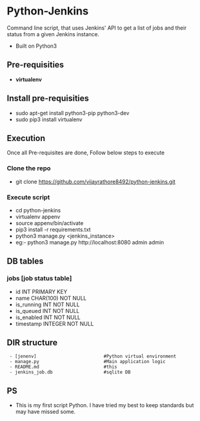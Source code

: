 # Python-Jenkins

Command line script, that uses Jenkins' API to get a list of jobs and their status from a given Jenkins instance.

  - Built on Python3

## Pre-requisities
  - **virtualenv**

## Install pre-requisities
 - sudo apt-get install python3-pip python3-dev
 - sudo pip3 install virtualenv

## Execution
Once all Pre-requisites are done, Follow below steps to execute

### Clone the repo
 - git clone https://github.com/vijayrathore8492/python-jenkins.git

### Execute script
 - cd python-jenkins
 - virtualenv appenv
 - source appenv/bin/activate
 - pip3 install -r requirements.txt
 - python3 manage.py <jenkins_instance> <username> <password>
  - eg:- python3 manage.py http://localhost:8080 admin admin

## DB tables
### jobs [job status table]
 - id INT PRIMARY KEY
 - name CHAR(100) NOT NULL
 - is_running INT NOT NULL
 - is_queued INT NOT NULL
 - is_enabled INT NOT NULL
 - timestamp INTEGER NOT NULL

## DIR structure
```
 - [jenenv]                         #Python virtual environment
 - manage.py                        #Main application logic
 - README.md                        #this
 - jenkins_job.db                   #sqlite DB

```

## PS
  - This is my first script Python. I have tried my best to keep standards but may have missed some.
